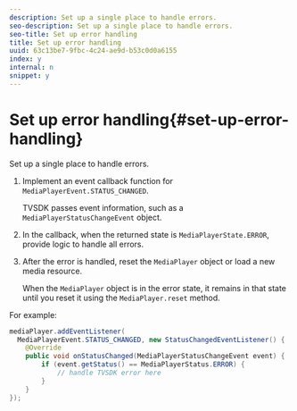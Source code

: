 ```yaml
---
description: Set up a single place to handle errors.
seo-description: Set up a single place to handle errors.
seo-title: Set up error handling
title: Set up error handling
uuid: 63c13be7-9fbc-4c24-ae9d-b53c0d0a6155
index: y
internal: n
snippet: y
---
```


# Set up error handling{#set-up-error-handling}

Set up a single place to handle errors.

1. Implement an event callback function for `MediaPlayerEvent.STATUS_CHANGED`.

   TVSDK passes event information, such as a `MediaPlayerStatusChangeEvent` object.
1. In the callback, when the returned state is `MediaPlayerState.ERROR`, provide logic to handle all errors.
1. After the error is handled, reset the `MediaPlayer` object or load a new media resource.

   When the `MediaPlayer` object is in the error state, it remains in that state until you reset it using the `MediaPlayer.reset` method.

<a id="example_49FF225E92EA494AA06B2E5F26101F4C"></a>

For example: 

```java
mediaPlayer.addEventListener( 
  MediaPlayerEvent.STATUS_CHANGED, new StatusChangedEventListener() { 
    @Override 
    public void onStatusChanged(MediaPlayerStatusChangeEvent event) { 
        if (event.getStatus() == MediaPlayerStatus.ERROR) { 
            // handle TVSDK error here 
        } 
    } 
});
```

